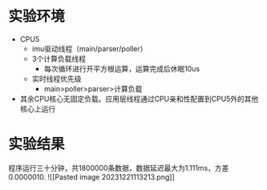 # 实验环境
- CPU5
	- imu驱动线程（main/parser/poller）
	- 3个计算负载线程
		- 每次循环进行开平方根运算，运算完成后休眠10us
	- 实时线程优先级
		- main>poller>parser>计算负载
- 其余CPU核心无固定负载。应用层线程通过CPU亲和性配置到CPU5外的其他核心上运行
# 实验结果
程序运行三十分钟，共1800000条数据，数据延迟最大为1.111ms，方差0.0000010.
![[Pasted image 20231221113213.png]]
